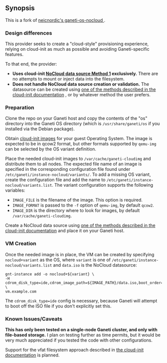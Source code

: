 ## Synopsis
This is a fork of [neicnordic's ganeti-os-nocloud ](https://github.com/neicnordic/ganeti-os-nocloud) .

### Design differences
This provider seeks to create a "cloud-style" provisioning experience, relying on cloud-init as much as possible and avoiding Ganeti-specific features.

To that end, the provider:

* **Uses cloud-init [NoCloud data source Method 1](https://cloudinit.readthedocs.io/en/latest/reference/datasources/nocloud.html#method-1-local-filesystem-labeled-filesystem) exclusively.** There are no attempts to mount or inject data into the filesystem.
* **Does not handle NoCloud data source creation or validation.** The datasource can be created using [one of the methods described in the cloud-init documentation](https://cloudinit.readthedocs.io/en/latest/reference/datasources/nocloud.html#example-creating-a-disk) , or by whatever method the user prefers.

### Preparation

Clone the repo on your Ganeti host and copy the contents of the "os" directory into the Ganeti OS directory (which is `/usr/share/ganeti/os` if you installed via the Debian package).

Obtain [cloud-init images][openstack-obtain-images] for your guest Operating
System.  The image is expected to be in qcow2 format, but other
formats supported by `qemu-img` can be selected by the OS variant
definition.

Place the needed cloud-init images to `/var/cache/ganeti-cloudimg` and
distribute them to all nodes.  The expected file name of an image is
specified in the corresponding configuration file found under
`/etc/ganeti/instance-nocloud/variants/`.  To add a missing OS variant, create the
configuration file and add the name to `/etc/ganeti/instance-nocloud/variants.list`.
The variant configuration supports the following variables:

  - `IMAGE_FILE` is the filename of the image. This option is required.
  - `IMAGE_FORMAT` is passed to the `-f` option of `qemu-img`, by default
    `qcow2`.
  - `IMAGE_DIR` is the directory where to look for images, by default
    `/var/cache/ganeti-cloudimg`.

Create a NoCloud data source using [one of the methods described in the cloud-init documentation](https://cloudinit.readthedocs.io/en/latest/reference/datasources/nocloud.html#example-creating-a-disk) and place it on your Ganeti host.

### VM Creation

Once the needed image is in place, the VM can be created by specifying
`nocloud+variant` as the OS, where `variant` is one of
`/etc/ganeti/instance-nocloud/variants.list` and `data.iso` is the NoCloud datasource:

```
gnt-instance add -o nocloud+${variant} \
-H cdrom_disk_type=ide,cdrom_image_path=${IMAGE_PATH}/data.iso,boot_order=disk \
vm.example.com
```
The `cdrom_disk_type=ide` config is necessary, because Ganeti will attempt to boot off the ISO file if you don't explicitly set this.

### Known Issues/Caveats

**This has only been tested on a single-node Ganeti cluster, and only with file-based storage.** I plan on testing further as time permits, but it would be very much appreciated if you tested the code with other configurations.

Support for the vfat filesystem approach described in [the cloud-init documentation](https://cloudinit.readthedocs.io/en/latest/reference/datasources/nocloud.html#example-creating-a-disk) is planned.

[Ganeti]: http://www.ganeti.org/
[cloud-init]: https://cloudinit.readthedocs.io/en/latest/
[NoCloud]: https://cloudinit.readthedocs.io/en/latest/topics/datasources/nocloud.html
[cloud-config]: https://cloudinit.readthedocs.io/en/latest/topics/format.html#cloud-config-data
[cloud-config-examples]: https://cloudinit.readthedocs.io/en/latest/topics/examples.html#yaml-examples
[cloud-init-merge]: https://cloudinit.readthedocs.io/en/latest/topics/merging.html
[openstack-obtain-images]: https://docs.openstack.org/image-guide/obtain-images.html
[instance-simpleimage]: https://github.com/ganeti/instance-simpleimage
[instance-cloudimage]: https://github.com/ganeti/instance-cloudimage
